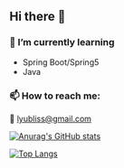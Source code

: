 ## Hi there 👋

### 🌱 I’m currently learning
- Spring Boot/Spring5
- Java
### 📫 How to reach me:
📧 lyubliss@gmail.com

[![Anurag's GitHub stats](https://github-readme-stats.vercel.app/api?username=nanaeu)](https://github.com/anuraghazra/github-readme-stats)

[![Top Langs](https://github-readme-stats.vercel.app/api/top-langs/?username=nanaeu&layout=compact)](https://github.com/nanaeu/github-readme-stats)

<!--
**nanaeu/nanaeu** is a ✨ _special_ ✨ repository because its `README.md` (this file) appears on your GitHub profile.

Here are some ideas to get you started:

- 🔭 I’m currently working on ...
- 🌱 I’m currently learning
📌 Spring Boot/Spring
📌 JavaScript
📌 Data Structure by Java
- 👯 I’m looking to collaborate on ...
- 🤔 I’m looking for help with ...
- 💬 Ask me about ...
- 📫 How to reach me:
📧 lyubliss@gmail.com
- 😄 Pronouns: ...
- ⚡ Fun fact: ...
-->
